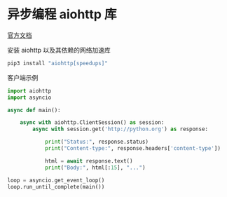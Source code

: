 # 异步编程 aiohttp 库

[官方文档](https://docs.aiohttp.org/en/stable/)

安装 aiohttp 以及其依赖的网络加速库

```bash
pip3 install "aiohttp[speedups]"
```

客户端示例

```python
import aiohttp
import asyncio

async def main():

    async with aiohttp.ClientSession() as session:
        async with session.get('http://python.org') as response:

            print("Status:", response.status)
            print("Content-type:", response.headers['content-type'])

            html = await response.text()
            print("Body:", html[:15], "...")

loop = asyncio.get_event_loop()
loop.run_until_complete(main())
```